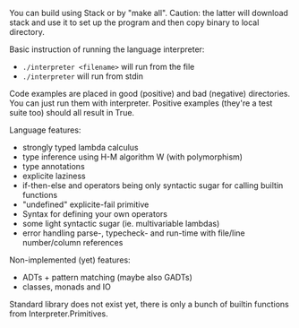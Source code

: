 You can build using Stack or by "make all". Caution: the latter will download stack and use it to
set up the program and then copy binary to local directory.

Basic instruction of running the language interpreter:
  * `./interpreter <filename>` will run from the file
  * `./interpreter` will run from stdin

Code examples are placed in good (positive) and bad (negative) directories. You can just run them
with interpreter. Positive examples (they're a test suite too) should all result in True.

Language features:
  * strongly typed lambda calculus
  * type inference using H-M algorithm W (with polymorphism)
  * type annotations
  * explicite laziness
  * if-then-else and operators being only syntactic sugar for calling builtin functions
  * "undefined" explicite-fail primitive
  * Syntax for defining your own operators
  * some light syntactic sugar (ie. multivariable lambdas)
  * error handling parse-, typecheck- and run-time with file/line number/column references

Non-implemented (yet) features:
  * ADTs + pattern matching (maybe also GADTs)
  * classes, monads and IO

Standard library does not exist yet, there is only a bunch of builtin functions from
Interpreter.Primitives.
